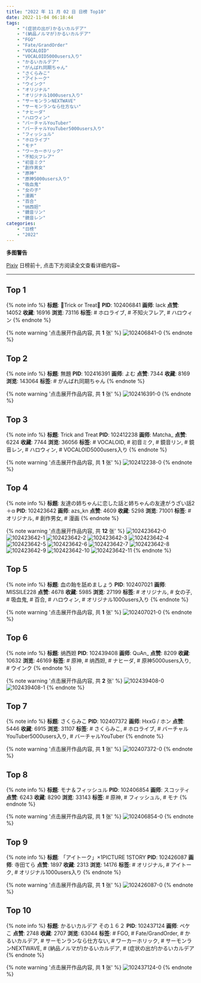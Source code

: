 ```yaml
---
title: "2022 年 11 月 02 日 日榜 Top10"
date: 2022-11-04 06:18:44
tags:
    - "(症状の出が)かるいカルデア"
    - "(納品ノルマが)かるいカルデア"
    - "FGO"
    - "Fate/GrandOrder"
    - "VOCALOID"
    - "VOCALOID5000users入り"
    - "かるいカルデア"
    - "がんばれ同期ちゃん"
    - "さくらみこ"
    - "アイトーク"
    - "ウインク"
    - "オリジナル"
    - "オリジナル1000users入り"
    - "サーモンランNEXTWAVE"
    - "サーモンランなら仕方ない"
    - "ナヒーダ"
    - "ハロウィン"
    - "バーチャルYouTuber"
    - "バーチャルYouTuber5000users入り"
    - "フィッシュル"
    - "ホロライブ"
    - "モナ"
    - "ワーカーホリック"
    - "不知火フレア"
    - "初音ミク"
    - "創作男女"
    - "原神"
    - "原神5000users入り"
    - "吸血鬼"
    - "女の子"
    - "漫画"
    - "百合"
    - "纳西妲"
    - "鏡音リン"
    - "鏡音レン"
categories:
    - "日榜"
    - "2022"
---
```


<i class="fa fa-triangle-exclamation"></i>**多图警告**<i class="fa fa-triangle-exclamation"></i>

[Pixiv](https://www.pixiv.net/) 日榜前十, 点击下方阅读全文查看详细内容~

<!-- more -->

---

## Top 1

{% note info %}
**标题**: 🎃Trick or Treat🎃
**PID**: 102406841 **画师**: lack
**点赞**: 14052 **收藏**: 16916 **浏览**: 73116
**标签**: # ホロライブ, # 不知火フレア, # ハロウィン
{% endnote %}

{% note warning '点击展开作品内容, 共 **1** 张' %}
![102406841-0](https://i.pixiv.re/img-original/img/2022/11/01/00/00/07/102406841_p0.png)
{% endnote %}

## Top 2

{% note info %}
**标题**: 無題
**PID**: 102416391 **画师**: よむ
**点赞**: 7344 **收藏**: 8169 **浏览**: 143064
**标签**: # がんばれ同期ちゃん
{% endnote %}

{% note warning '点击展开作品内容, 共 **1** 张' %}
![102416391-0](https://i.pixiv.re/img-original/img/2022/11/01/08/09/12/102416391_p0.png)
{% endnote %}

## Top 3

{% note info %}
**标题**: Trick and Treat
**PID**: 102412238 **画师**: Matcha_
**点赞**: 6224 **收藏**: 7744 **浏览**: 36056
**标签**: # VOCALOID, # 初音ミク, # 鏡音リン, # 鏡音レン, # ハロウィン, # VOCALOID5000users入り
{% endnote %}

{% note warning '点击展开作品内容, 共 **1** 张' %}
![102412238-0](https://i.pixiv.re/img-original/img/2022/11/01/02/37/21/102412238_p0.jpg)
{% endnote %}

## Top 4

{% note info %}
**标题**: 友達の姉ちゃんに恋した話と姉ちゃんの友達がうざい話2＋α
**PID**: 102423642 **画师**: azs_kn
**点赞**: 4609 **收藏**: 5298 **浏览**: 71001
**标签**: # オリジナル, # 創作男女, # 漫画
{% endnote %}

{% note warning '点击展开作品内容, 共 **12** 张' %}
![102423642-0](https://i.pixiv.re/img-original/img/2022/11/01/15/58/10/102423642_p0.jpg)
![102423642-1](https://i.pixiv.re/img-original/img/2022/11/01/15/58/10/102423642_p1.jpg)
![102423642-2](https://i.pixiv.re/img-original/img/2022/11/01/15/58/10/102423642_p2.jpg)
![102423642-3](https://i.pixiv.re/img-original/img/2022/11/01/15/58/10/102423642_p3.jpg)
![102423642-4](https://i.pixiv.re/img-original/img/2022/11/01/15/58/10/102423642_p4.jpg)
![102423642-5](https://i.pixiv.re/img-original/img/2022/11/01/15/58/10/102423642_p5.jpg)
![102423642-6](https://i.pixiv.re/img-original/img/2022/11/01/15/58/10/102423642_p6.jpg)
![102423642-7](https://i.pixiv.re/img-original/img/2022/11/01/15/58/10/102423642_p7.jpg)
![102423642-8](https://i.pixiv.re/img-original/img/2022/11/01/15/58/10/102423642_p8.jpg)
![102423642-9](https://i.pixiv.re/img-original/img/2022/11/01/15/58/10/102423642_p9.jpg)
![102423642-10](https://i.pixiv.re/img-original/img/2022/11/01/15/58/10/102423642_p10.jpg)
![102423642-11](https://i.pixiv.re/img-original/img/2022/11/01/15/58/10/102423642_p11.jpg)
{% endnote %}

## Top 5

{% note info %}
**标题**: 血の飴を舐めましょう
**PID**: 102407021 **画师**: MISSILE228
**点赞**: 4678 **收藏**: 5985 **浏览**: 27199
**标签**: # オリジナル, # 女の子, # 吸血鬼, # 百合, # ハロウィン, # オリジナル1000users入り
{% endnote %}

{% note warning '点击展开作品内容, 共 **1** 张' %}
![102407021-0](https://i.pixiv.re/img-original/img/2022/11/01/00/00/32/102407021_p0.jpg)
{% endnote %}

## Top 6

{% note info %}
**标题**: 纳西妲
**PID**: 102439408 **画师**: QuAn_
**点赞**: 8209 **收藏**: 10632 **浏览**: 46169
**标签**: # 原神, # 纳西妲, # ナヒーダ, # 原神5000users入り, # ウインク
{% endnote %}

{% note warning '点击展开作品内容, 共 **2** 张' %}
![102439408-0](https://i.pixiv.re/img-original/img/2022/11/02/01/09/49/102439408_p0.jpg)
![102439408-1](https://i.pixiv.re/img-original/img/2022/11/02/01/09/49/102439408_p1.jpg)
{% endnote %}

## Top 7

{% note info %}
**标题**: さくらみこ
**PID**: 102407372 **画师**: HxxG / ホン
**点赞**: 5446 **收藏**: 6915 **浏览**: 31107
**标签**: # さくらみこ, # ホロライブ, # バーチャルYouTuber5000users入り, # バーチャルYouTuber
{% endnote %}

{% note warning '点击展开作品内容, 共 **1** 张' %}
![102407372-0](https://i.pixiv.re/img-original/img/2022/11/01/00/04/19/102407372_p0.png)
{% endnote %}

## Top 8

{% note info %}
**标题**: モナ＆フィッシュル
**PID**: 102406854 **画师**: スコッティ
**点赞**: 6243 **收藏**: 8290 **浏览**: 33143
**标签**: # 原神, # フィッシュル, # モナ
{% endnote %}

{% note warning '点击展开作品内容, 共 **1** 张' %}
![102406854-0](https://i.pixiv.re/img-original/img/2022/11/01/00/00/08/102406854_p0.jpg)
{% endnote %}

## Top 9

{% note info %}
**标题**: 「アイトーク」×1PICTURE 1STORY
**PID**: 102426087 **画师**: 寺田てら
**点赞**: 1897 **收藏**: 2313 **浏览**: 14176
**标签**: # オリジナル, # アイトーク, # オリジナル1000users入り
{% endnote %}

{% note warning '点击展开作品内容, 共 **1** 张' %}
![102426087-0](https://i.pixiv.re/img-original/img/2022/11/01/17/53/46/102426087_p0.jpg)
{% endnote %}

## Top 10

{% note info %}
**标题**: かるいカルデア その１６２
**PID**: 102437124 **画师**: ペケこ
**点赞**: 2748 **收藏**: 2707 **浏览**: 63044
**标签**: # FGO, # Fate/GrandOrder, # かるいカルデア, # サーモンランなら仕方ない, # ワーカーホリック, # サーモンランNEXTWAVE, # (納品ノルマが)かるいカルデア, # (症状の出が)かるいカルデア
{% endnote %}

{% note warning '点击展开作品内容, 共 **1** 张' %}
![102437124-0](https://i.pixiv.re/img-original/img/2022/11/02/00/00/18/102437124_p0.png)
{% endnote %}
